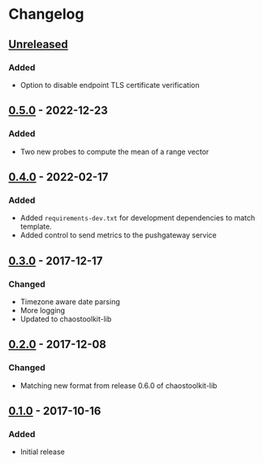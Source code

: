 # Changelog

## [Unreleased][]

[Unreleased]: https://github.com/chaostoolkit/chaostoolkit-prometheus/compare/0.5.0...HEAD

### Added

- Option to disable endpoint TLS certificate verification 

## [0.5.0][] - 2022-12-23

[0.5.0]: https://github.com/chaostoolkit/chaostoolkit-prometheus/compare/0.4.0...0.5.0

### Added

- Two new probes to compute the mean of a range vector

## [0.4.0][] - 2022-02-17

[0.4.0]: https://github.com/chaostoolkit/chaostoolkit-prometheus/compare/0.3.0...0.4.0

### Added

-   Added `requirements-dev.txt` for development dependencies to match template.
-   Added control to send metrics to the pushgateway service

## [0.3.0][] - 2017-12-17

[0.3.0]: https://github.com/chaostoolkit/chaostoolkit-prometheus/compare/0.2.0...0.3.0

### Changed

- Timezone aware date parsing
- More logging
- Updated to chaostoolkit-lib

## [0.2.0][] - 2017-12-08

[0.2.0]: https://github.com/chaostoolkit/chaostoolkit-prometheus/compare/0.1.0...0.2.0

### Changed

-   Matching new format from release 0.6.0 of chaostoolkit-lib

## [0.1.0][] - 2017-10-16

[0.1.0]: https://github.com/chaostoolkit/chaostoolkit-prometheus/tree/0.1.0

### Added

-   Initial release
